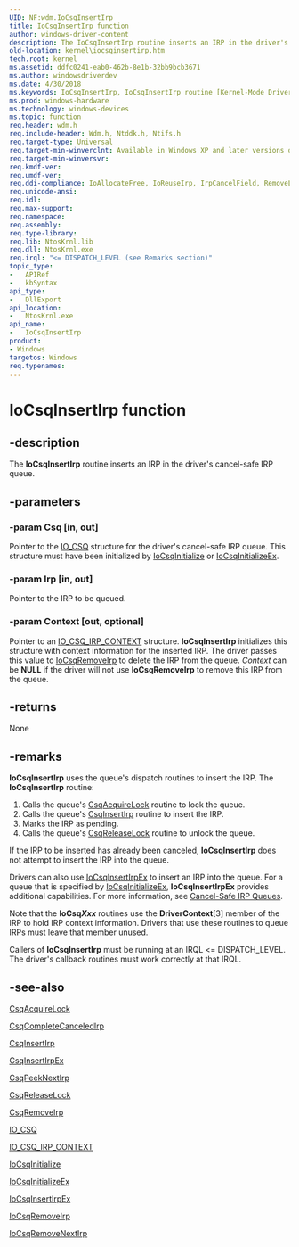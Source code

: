```yaml
---
UID: NF:wdm.IoCsqInsertIrp
title: IoCsqInsertIrp function
author: windows-driver-content
description: The IoCsqInsertIrp routine inserts an IRP in the driver's cancel-safe IRP queue.
old-location: kernel\iocsqinsertirp.htm
tech.root: kernel
ms.assetid: ddfc0241-eab0-462b-8e1b-32bb9bcb3671
ms.author: windowsdriverdev
ms.date: 4/30/2018
ms.keywords: IoCsqInsertIrp, IoCsqInsertIrp routine [Kernel-Mode Driver Architecture], k104_cecd79a7-3c42-45a2-99f7-54ca2a3e0358.xml, kernel.iocsqinsertirp, wdm/IoCsqInsertIrp
ms.prod: windows-hardware
ms.technology: windows-devices
ms.topic: function
req.header: wdm.h
req.include-header: Wdm.h, Ntddk.h, Ntifs.h
req.target-type: Universal
req.target-min-winverclnt: Available in Windows XP and later versions of Windows. Drivers that must also work in Windows 2000 and Windows 98/Me can instead link to Csq.lib to use the routine.
req.target-min-winversvr: 
req.kmdf-ver: 
req.umdf-ver: 
req.ddi-compliance: IoAllocateFree, IoReuseIrp, IrpCancelField, RemoveLockCheck, RemoveLockForward, RemoveLockForward2, RemoveLockForwardDeviceControl, RemoveLockForwardDeviceControl2, RemoveLockForwardDeviceControlInternal, RemoveLockForwardDeviceControlInternal2, RemoveLockForwardRead, RemoveLockForwardRead2, RemoveLockForwardWrite, RemoveLockForwardWrite2, RemoveLockReleaseCleanup, RemoveLockReleaseClose, RemoveLockReleaseCreate, RemoveLockReleaseDeviceControl, RemoveLockReleaseInternalDeviceControl, RemoveLockReleasePower, RemoveLockReleaseRead, RemoveLockReleaseShutdown, RemoveLockReleaseSystemControl, RemoveLockReleaseWrite
req.unicode-ansi: 
req.idl: 
req.max-support: 
req.namespace: 
req.assembly: 
req.type-library: 
req.lib: NtosKrnl.lib
req.dll: NtosKrnl.exe
req.irql: "<= DISPATCH_LEVEL (see Remarks section)"
topic_type:
-	APIRef
-	kbSyntax
api_type:
-	DllExport
api_location:
-	NtosKrnl.exe
api_name:
-	IoCsqInsertIrp
product:
- Windows
targetos: Windows
req.typenames: 
---
```


# IoCsqInsertIrp function


## -description


The <b>IoCsqInsertIrp</b> routine inserts an IRP in the driver's cancel-safe IRP queue.


## -parameters




### -param Csq [in, out]

Pointer to the <a href="https://msdn.microsoft.com/library/windows/hardware/ff550560">IO_CSQ</a> structure for the driver's cancel-safe IRP queue. This structure must have been initialized by <a href="https://msdn.microsoft.com/library/windows/hardware/ff549054">IoCsqInitialize</a> or <a href="https://msdn.microsoft.com/library/windows/hardware/ff549060">IoCsqInitializeEx</a>. 


### -param Irp [in, out]

Pointer to the IRP to be queued.


### -param Context [out, optional]

Pointer to an <a href="https://msdn.microsoft.com/library/windows/hardware/ff550567">IO_CSQ_IRP_CONTEXT</a> structure. <b>IoCsqInsertIrp</b> initializes this structure with context information for the inserted IRP. The driver passes this value to <a href="https://msdn.microsoft.com/library/windows/hardware/ff549070">IoCsqRemoveIrp</a> to delete the IRP from the queue. <i>Context</i> can be <b>NULL</b> if the driver will not use <b>IoCsqRemoveIrp</b> to remove this IRP from the queue. 


## -returns



None




## -remarks



<b>IoCsqInsertIrp</b> uses the queue's dispatch routines to insert the IRP. The <b>IoCsqInsertIrp</b> routine:

<ol>
<li>
Calls the queue's <a href="https://msdn.microsoft.com/library/windows/hardware/ff542934">CsqAcquireLock</a> routine to lock the queue.

</li>
<li>
Calls the queue's <a href="https://msdn.microsoft.com/library/windows/hardware/ff542947">CsqInsertIrp</a> routine to insert the IRP.

</li>
<li>
Marks the IRP as pending.

</li>
<li>
Calls the queue's <a href="https://msdn.microsoft.com/library/windows/hardware/ff542965">CsqReleaseLock</a> routine to unlock the queue.

</li>
</ol>
If the IRP to be inserted has already been canceled, <b>IoCsqInsertIrp</b> does not attempt to insert the IRP into the queue.

Drivers can also use <a href="https://msdn.microsoft.com/library/windows/hardware/ff549067">IoCsqInsertIrpEx</a> to insert an IRP into the queue. For a queue that is specified by <a href="https://msdn.microsoft.com/library/windows/hardware/ff549060">IoCsqInitializeEx</a>, <b>IoCsqInsertIrpEx</b> provides additional capabilities. For more information, see <a href="https://msdn.microsoft.com/library/windows/hardware/ff540755">Cancel-Safe IRP Queues</a>.

Note that the <b>IoCsq<i>Xxx</i></b> routines use the <b>DriverContext</b>[3] member of the IRP to hold IRP context information. Drivers that use these routines to queue IRPs must leave that member unused.

Callers of <b>IoCsqInsertIrp</b> must be running at an IRQL &lt;= DISPATCH_LEVEL. The driver's callback routines must work correctly at that IRQL.




## -see-also




<a href="https://msdn.microsoft.com/library/windows/hardware/ff542934">CsqAcquireLock</a>



<a href="https://msdn.microsoft.com/library/windows/hardware/ff542940">CsqCompleteCanceledIrp</a>



<a href="https://msdn.microsoft.com/library/windows/hardware/ff542947">CsqInsertIrp</a>



<a href="https://msdn.microsoft.com/library/windows/hardware/ff542956">CsqInsertIrpEx</a>



<a href="https://msdn.microsoft.com/library/windows/hardware/ff542959">CsqPeekNextIrp</a>



<a href="https://msdn.microsoft.com/library/windows/hardware/ff542965">CsqReleaseLock</a>



<a href="https://msdn.microsoft.com/library/windows/hardware/ff542968">CsqRemoveIrp</a>



<a href="https://msdn.microsoft.com/library/windows/hardware/ff550560">IO_CSQ</a>



<a href="https://msdn.microsoft.com/library/windows/hardware/ff550567">IO_CSQ_IRP_CONTEXT</a>



<a href="https://msdn.microsoft.com/library/windows/hardware/ff549054">IoCsqInitialize</a>



<a href="https://msdn.microsoft.com/library/windows/hardware/ff549060">IoCsqInitializeEx</a>



<a href="https://msdn.microsoft.com/library/windows/hardware/ff549067">IoCsqInsertIrpEx</a>



<a href="https://msdn.microsoft.com/library/windows/hardware/ff549070">IoCsqRemoveIrp</a>



<a href="https://msdn.microsoft.com/library/windows/hardware/ff549072">IoCsqRemoveNextIrp</a>
 

 

